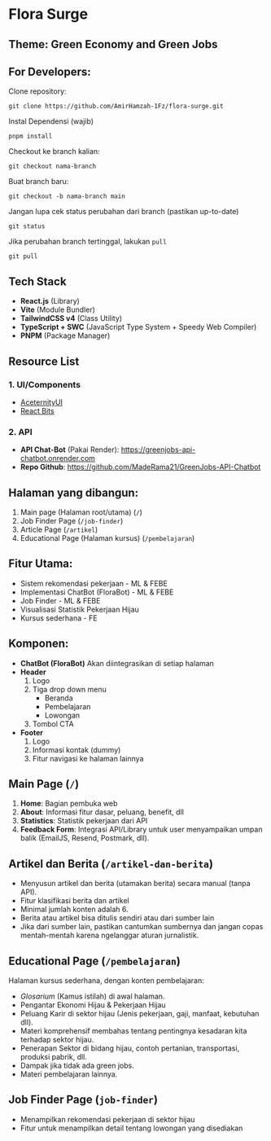 # Flora Surge

## Theme: Green Economy and Green Jobs

## For Developers:
Clone repository:<br>
```
git clone https://github.com/AmirHamzah-1Fz/flora-surge.git
```

Instal Dependensi (wajib)
```
pnpm install
```

Checkout ke branch kalian:<br>
```
git checkout nama-branch
```

Buat branch baru:<br>
```
git checkout -b nama-branch main
```

Jangan lupa cek status perubahan dari branch (pastikan up-to-date)
```
git status
```

Jika perubahan branch tertinggal, lakukan `pull`
```
git pull
```

## Tech Stack
- **React.js** (Library)
- **Vite** (Module Bundler)
- **TailwindCSS v4** (Class Utility)
- **TypeScript + SWC** (JavaScript Type System + Speedy Web Compiler)
- **PNPM** (Package Manager)

## Resource List

### 1. UI/Components
- [AceternityUI](https://ui.aceternity.com)
- [React Bits](https://www.reactbits.dev)

### 2. API
- **API Chat-Bot** (Pakai Render): https://greenjobs-api-chatbot.onrender.com
- **Repo Github**: https://github.com/MadeRama21/GreenJobs-API-Chatbot

## Halaman yang dibangun:
1. Main page (Halaman root/utama) (`/`)
2. Job Finder Page (`/job-finder`)
3. Article Page (`/artikel`)
4. Educational Page (Halaman kursus)  (`/pembelajaran`)

## Fitur Utama:
* Sistem rekomendasi pekerjaan - ML & FEBE
* Implementasi ChatBot (FloraBot) - ML & FEBE
* Job Finder - ML & FEBE
* Visualisasi Statistik Pekerjaan Hijau
* Kursus sederhana - FE

## Komponen:
- **ChatBot (FloraBot)**
Akan diintegrasikan di setiap halaman
- **Header**
	1. Logo
	2. Tiga drop down menu
		* Beranda
		* Pembelajaran
		*  Lowongan
	3. Tombol CTA
- **Footer**
	1. Logo
	2. Informasi kontak (dummy)
	3. Fitur navigasi ke halaman lainnya

## Main Page (`/`)
1. **Home**: Bagian pembuka web
2. **About**: Informasi fitur dasar, peluang, benefit, dll
3. **Statistics**: Statistik pekerjaan dari API
4. **Feedback Form**: Integrasi API/Library untuk user menyampaikan umpan balik (EmailJS, Resend, Postmark, dll).

## Artikel dan Berita (`/artikel-dan-berita`)
* Menyusun artikel dan berita (utamakan berita) secara manual (tanpa API).
* Fitur klasifikasi berita dan artikel
* Minimal jumlah konten adalah 6.
* Berita atau artikel bisa ditulis sendiri atau dari sumber lain
* Jika dari sumber lain, pastikan cantumkan sumbernya dan jangan copas mentah-mentah karena ngelanggar aturan jurnalistik.

## Educational Page (`/pembelajaran`)
Halaman kursus sederhana, dengan konten pembelajaran:
- *Glosarium* (Kamus istilah) di awal halaman.
- Pengantar Ekonomi Hijau & Pekerjaan Hijau
- Peluang Karir di sektor hijau (Jenis pekerjaan, gaji, manfaat, kebutuhan dll).
- Materi komprehensif membahas tentang pentingnya kesadaran kita terhadap sektor hijau.
- Penerapan Sektor di bidang hijau, contoh pertanian, transportasi, produksi pabrik, dll.
- Dampak jika tidak ada green jobs.
- Materi pembelajaran lainnya.

## Job Finder Page (`job-finder`)
* Menampilkan rekomendasi pekerjaan di sektor hijau
* Fitur untuk menampilkan detail tentang lowongan yang disediakan
